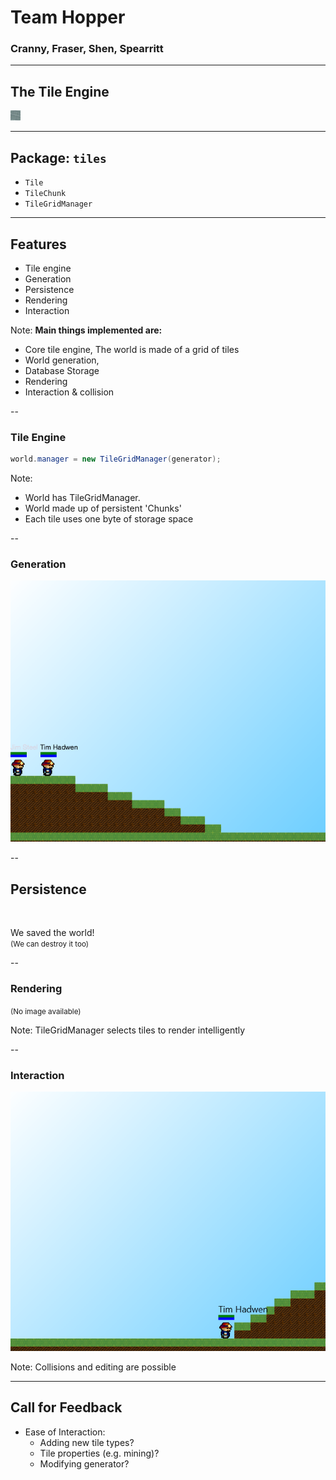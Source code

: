 # Team Hopper
### Cranny, Fraser, Shen, Spearritt

---

## The Tile Engine


<img src="media/stone.png" class="pixely"></img>


---

## Package: `tiles`

- `Tile`
- `TileChunk`
- `TileGridManager`

---

## Features

- Tile engine
- Generation
- Persistence
- Rendering
- Interaction

Note:
**Main things implemented are:**
- Core tile engine, The world is made of a grid of tiles
- World generation,
- Database Storage
- Rendering
- Interaction & collision

--

### Tile Engine

```java
world.manager = new TileGridManager(generator);
```

Note:
- World has TileGridManager.
- World made up of persistent 'Chunks'
- Each tile uses one byte of storage space

--

### Generation

![generation](media/generation.png)

--

## Persistence

<br/>

We saved the world!<br/>
<small>(We can destroy it too)</small>

--

### Rendering
<small>(No image available)</small>

Note: TileGridManager selects tiles to render intelligently

--

### Interaction

![generation](media/collision.png)

Note: Collisions and editing are possible

---

## Call for Feedback

- Ease of Interaction:
  - Adding new tile types?
  - Tile properties (e.g. mining)?
  - Modifying generator?